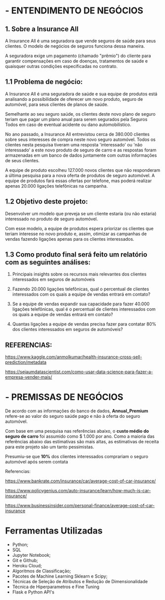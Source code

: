 # - ENTENDIMENTO DE NEGÓCIOS

## 1. Sobre a  Insurance All

A Insurance All é uma seguradora que vende seguros de saúde para seus clientes. O modelo de negócios de seguros funciona dessa maneira.

A seguradora exige um pagamento (chamado "prêmio") do cliente para garantir compensações em caso de doenças, tratamentos de saúde e quaisquer outras condições especificadas no contrato.

## 1.1 Problema de negócio:

A Insurance All é uma seguradora de saúde e sua equipe de produtos está analisando a possibilidade de oferecer um novo produto, seguro de automóvel, para seus clientes de planos de saúde.

Semelhante ao seu seguro saúde, os clientes deste novo plano de seguro teriam que pagar um plano anual para serem segurados pela Seguros Todos em caso de eventual acidente ou dano automobilístico.

No ano passado, a Insurance All entrevistou cerca de 380.000 clientes sobre seus interesses de compra neste novo seguro automóvel. Todos os clientes nesta pesquisa tiveram uma resposta 'interessado' ou 'não interessado' a este novo produto de seguro de carro e as respostas foram armazenadas em um banco de dados juntamente com outras informações de seus clientes.

A equipe de produto escolheu 127.000 novos clientes que não responderam a última pesquisa para a nova oferta de produtos de seguro automóvel. A equipe de produtos fará essas ofertas por telefone, mas poderá realizar apenas 20.000 ligações telefônicas na campanha.

## 1.2 Objetivo deste projeto:

Desenvolver um modelo que preveja se um cliente estaria (ou não estaria) interessado no produto de seguro automóvel.
    
Com esse modelo, a equipe de produtos espera priorizar os clientes que teriam interesse no novo produto e, assim, otimizar as campanhas de vendas fazendo ligações apenas para os clientes interessados.

## 1.3 Como produto final será feito um relatório com as seguintes análises:
    
1. Principais insights sobre os recursos mais relevantes dos clientes interessados em seguros de automóveis
    
2. Fazendo 20.000 ligações telefônicas, qual o percentual de clientes interessados com os quais a equipe de vendas entrará em contato?
    
3. Se a equipe de vendas expandir sua capacidade para fazer 40.000 ligações telefônicas, qual é o percentual de clientes interessados ​​com os quais a equipe de vendas entrará em contato?
    
4. Quantas ligações a equipe de vendas precisa fazer para contatar 80% dos clientes interessados em seguros de automóveis?

## REFERENCIAS:
    
https://www.kaggle.com/anmolkumar/health-insurance-cross-sell-prediction/metadata

https://sejaumdatascientist.com/como-usar-data-science-para-fazer-a-empresa-vender-mais/


# - PREMISSAS DE NEGÓCIOS

De acordo com as informações do banco de dados, **Annual_Premium** refere-se ao valor do seguro saúde pago e não à oferta do seguro automóvel.

Com base em uma pesquisa nas referências abaixo, o **custo médio do seguro de carro** foi assumido como $ 1.000 por ano. Como a maioria das referências abaixo das estimativas são mais altas, as estimativas de receita para este projeto são um tanto pessimistas.

Presumiu-se que **10%** dos clientes interessados comprariam o seguro automóvel após serem contata


Referencias:

https://www.bankrate.com/insurance/car/average-cost-of-car-insurance/

https://www.policygenius.com/auto-insurance/learn/how-much-is-car-insurance/

https://www.businessinsider.com/personal-finance/average-cost-of-car-insurance

# Ferramentas Utilizadas

 - Python;
 - SQL
 - Jupyter Notebook;
 - Git e Github;
 - Heroku Cloud;
 - Algoritmos de Classificação;
 - Pacotes de Machine Learning Sklearn e Scipy;
 - Técnicas de Seleção de Atributos e Redução de Dimensionalidade
 - Técnica de Hiperparametros e Fine Tuning
 - Flask e Python API's
